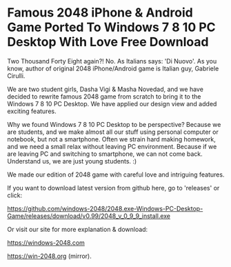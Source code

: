 Famous 2048 iPhone & Android Game Ported To Windows 7 8 10 PC Desktop With Love Free Download
=============================================================================================

Two Thousand Forty Eight again?! No. As Italians says: 'Di Nuovo'. As you know, author of original 2048 iPhone/Android game is Italian guy, Gabriele Cirulli.

We are two student girls, Dasha Vigi & Masha Novedad, and we have decided to rewrite famous 2048 game from scratch to bring it to the Windows 7 8 10 PC Desktop. We have applied our design view and added exciting features. 

Why we found Windows 7 8 10 PC Desktop to be perspective? Because we are students, and we make almost all our stuff using personal computer or notebook, but not a smartphone. Often we strain hard making homework, and we need a small relax without leaving PC environment. Because if we are leaving PC and switching to smartphone, we can not come back. Understand us, we are just young students. :)

We made our edition of 2048 game with careful love and intriguing features.

If you want to download latest version from github here, go to 'releases' or click:

https://github.com/windows-2048/2048.exe-Windows-PC-Desktop-Game/releases/download/v0.99/2048_v_0_9_9_install.exe

Or visit our site for more explanation & download:

https://windows-2048.com

https://win-2048.org (mirror).
